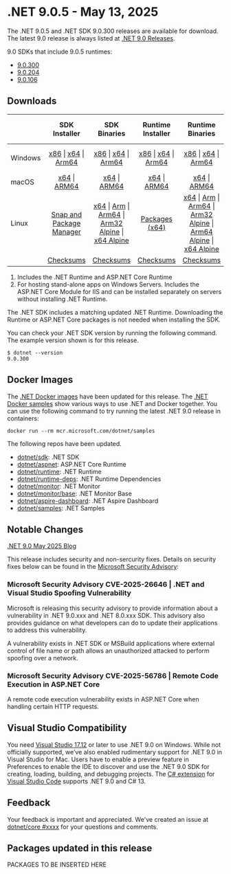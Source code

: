 # .NET 9.0.5 - May 13, 2025

The .NET 9.0.5 and .NET SDK 9.0.300 releases are available for download. The latest 9.0 release is always listed at [.NET 9.0 Releases](../README.md).

9.0 SDKs that include 9.0.5 runtimes:

* [9.0.300][9.0.300]
* [9.0.204][9.0.204]
* [9.0.106][9.0.106]


## Downloads

|           | SDK Installer                        | SDK Binaries                 | Runtime Installer                                        | Runtime Binaries                                 | ASP.NET Core Runtime           |Windows Desktop Runtime          |
| --------- | :------------------------------------------:     | :----------------------:                 | :---------------------------:                            | :-------------------------:                      | :-----------------:            | :-----------------:            |
| Windows   | [x86][dotnet-sdk-win-x86.exe] \| [x64][dotnet-sdk-win-x64.exe] \| [Arm64][dotnet-sdk-win-arm64.exe] | [x86][dotnet-sdk-win-x86.zip] \| [x64][dotnet-sdk-win-x64.zip] \|  [Arm64][dotnet-sdk-win-arm64.zip] | [x86][dotnet-runtime-win-x86.exe] \| [x64][dotnet-runtime-win-x64.exe] \| [Arm64][dotnet-runtime-win-arm64.exe] | [x86][dotnet-runtime-win-x86.zip] \| [x64][dotnet-runtime-win-x64.zip] \| [Arm64][dotnet-runtime-win-arm64.zip] | [x86][aspnetcore-runtime-win-x86.exe] \| [x64][aspnetcore-runtime-win-x64.exe] \| [Hosting Bundle][dotnet-hosting-win.exe] | [x86][windowsdesktop-runtime-win-x86.exe] \| [x64][windowsdesktop-runtime-win-x64.exe] \| [Arm64][windowsdesktop-runtime-win-arm64.exe] |
| macOS     | [x64][dotnet-sdk-osx-x64.pkg] \| [ARM64][dotnet-sdk-osx-arm64.pkg] | [x64][dotnet-sdk-osx-x64.tar.gz] \| [ARM64][dotnet-sdk-osx-arm64.tar.gz]  | [x64][dotnet-runtime-osx-x64.pkg] \| [ARM64][dotnet-runtime-osx-arm64.pkg] | [x64][dotnet-runtime-osx-x64.tar.gz] \| [ARM64][dotnet-runtime-osx-arm64.tar.gz]| [x64][aspnetcore-runtime-osx-x64.tar.gz] \| [ARM64][aspnetcore-runtime-osx-arm64.tar.gz] | - |
| Linux     |  [Snap and Package Manager](../install-linux.md)  | [x64][dotnet-sdk-linux-x64.tar.gz] \| [Arm][dotnet-sdk-linux-arm.tar.gz]  \| [Arm64][dotnet-sdk-linux-arm64.tar.gz] \| [Arm32 Alpine][dotnet-sdk-linux-musl-arm.tar.gz]  \| [x64 Alpine][dotnet-sdk-linux-musl-x64.tar.gz] | [Packages (x64)][linux-packages] | [x64][dotnet-runtime-linux-x64.tar.gz] \| [Arm][dotnet-runtime-linux-arm.tar.gz] \| [Arm64][dotnet-runtime-linux-arm64.tar.gz] \| [Arm32 Alpine][dotnet-runtime-linux-musl-arm.tar.gz] \| [Arm64 Alpine][dotnet-runtime-linux-musl-arm64.tar.gz] \| [x64 Alpine][dotnet-runtime-linux-musl-x64.tar.gz]  | [x64][aspnetcore-runtime-linux-x64.tar.gz]  \| [Arm][aspnetcore-runtime-linux-arm.tar.gz] \| [Arm64][aspnetcore-runtime-linux-arm64.tar.gz] \| [x64 Alpine][aspnetcore-runtime-linux-musl-x64.tar.gz] | - |
|  | [Checksums][checksums-sdk]                             | [Checksums][checksums-sdk]                                      | [Checksums][checksums-runtime]                             | [Checksums][checksums-runtime]  | [Checksums][checksums-runtime]  | [Checksums][checksums-runtime] |

1. Includes the .NET Runtime and ASP.NET Core Runtime
2. For hosting stand-alone apps on Windows Servers. Includes the ASP.NET Core Module for IIS and can be installed separately on servers without installing .NET Runtime.

The .NET SDK includes a matching updated .NET Runtime. Downloading the Runtime or ASP.NET Core packages is not needed when installing the SDK.

You can check your .NET SDK version by running the following command. The example version shown is for this release.

```console
$ dotnet --version
9.0.300
```

## Docker Images

The [.NET Docker images](https://hub.docker.com/_/microsoft-dotnet) have been updated for this release. The [.NET Docker samples](https://github.com/dotnet/dotnet-docker/blob/main/samples/README.md) show various ways to use .NET and Docker together. You can use the following command to try running the latest .NET 9.0 release in containers:

```console
docker run --rm mcr.microsoft.com/dotnet/samples
```

The following repos have been updated.

* [dotnet/sdk](https://github.com/dotnet/dotnet-docker/blob/main/README.sdk.md): .NET SDK
* [dotnet/aspnet](https://github.com/dotnet/dotnet-docker/blob/main/README.aspnet.md): ASP.NET Core Runtime
* [dotnet/runtime](https://github.com/dotnet/dotnet-docker/blob/main/README.runtime.md): .NET Runtime
* [dotnet/runtime-deps](https://github.com/dotnet/dotnet-docker/blob/main/README.runtime.md): .NET Runtime Dependencies
* [dotnet/monitor](https://github.com/dotnet/dotnet-docker/blob/main/README.monitor.md): .NET Monitor
* [dotnet/monitor/base](https://github.com/dotnet/dotnet-docker/blob/main/README.monitor-base.md): .NET Monitor Base
* [dotnet/aspire-dashboard](https://github.com/dotnet/dotnet-docker/blob/main/README.aspire-dashboard.md): .NET Aspire Dashboard
* [dotnet/samples](https://github.com/dotnet/dotnet-docker/blob/main/README.samples.md): .NET Samples

## Notable Changes

 [.NET 9.0 May 2025 Blog][dotnet-blog]

 This release includes security and non-sercurity fixes. Details on security fixes below can be found in the [Microsoft Security Advisory](https://github.com/dotnet/announcements/issues?q=is%3Aissue%20state%3Aopen%20%20Microsoft%20Security%20Advisory):

### Microsoft Security Advisory CVE-2025-26646 | .NET and Visual Studio Spoofing Vulnerability

Microsoft is releasing this security advisory to provide information about a vulnerability in .NET 9.0.xxx and .NET 8.0.xxx SDK. This advisory also provides guidance on what developers can do to update their applications to address this vulnerability.

 A vulnerability exists in .NET SDK or MSBuild applications where external control of file name or path allows an unauthorized attacked to perform spoofing over a network.

### Microsoft Security Advisory CVE-2025-56786 | Remote Code Execution in ASP.NET Core

A remote code execution vulnerability exists in ASP.NET Core when handling certain HTTP requests.



## Visual Studio Compatibility

You need [Visual Studio 17.12](https://visualstudio.microsoft.com) or later to use .NET 9.0 on Windows. While not officially supported, we’ve also enabled rudimentary support for .NET 9.0 in Visual Studio for Mac. Users have to enable a preview feature in Preferences to enable the IDE to discover and use the .NET 9.0 SDK for creating, loading, building, and debugging projects. The [C# extension](https://code.visualstudio.com/docs/languages/dotnet) for [Visual Studio Code](https://code.visualstudio.com/) supports .NET 9.0 and C# 13.

## Feedback

Your feedback is important and appreciated. We've created an issue at [dotnet/core #xxxx](https://github.com/dotnet/core/issues/xxxx) for your questions and comments.

[9.0.300]: 9.0.5.md
[9.0.204]: 9.0.204.md
[9.0.106]: 9.0.106.md


[checksums-runtime]: https://builds.dotnet.microsoft.com/dotnet/checksums/9.0.5-sha.txt
[checksums-sdk]: https://builds.dotnet.microsoft.com/dotnet/checksums/9.0.5-sha.txt

[dotnet-blog]: https://devblogs.microsoft.com/dotnet/dotnet-and-dotnet-framework-may-2025-servicing-updates/

[linux-packages]: ../install-linux.md

## Packages updated in this release


PACKAGES TO BE INSERTED HERE

[//]: # ( Runtime 9.0.5)
[dotnet-runtime-linux-arm.tar.gz]: https://builds.dotnet.microsoft.com/dotnet/Runtime/9.0.5/dotnet-runtime-9.0.5-linux-arm.tar.gz
[dotnet-runtime-linux-arm64.tar.gz]: https://builds.dotnet.microsoft.com/dotnet/Runtime/9.0.5/dotnet-runtime-9.0.5-linux-arm64.tar.gz
[dotnet-runtime-linux-musl-arm.tar.gz]: https://builds.dotnet.microsoft.com/dotnet/Runtime/9.0.5/dotnet-runtime-9.0.5-linux-musl-arm.tar.gz
[dotnet-runtime-linux-musl-arm64.tar.gz]: https://builds.dotnet.microsoft.com/dotnet/Runtime/9.0.5/dotnet-runtime-9.0.5-linux-musl-arm64.tar.gz
[dotnet-runtime-linux-musl-x64.tar.gz]: https://builds.dotnet.microsoft.com/dotnet/Runtime/9.0.5/dotnet-runtime-9.0.5-linux-musl-x64.tar.gz
[dotnet-runtime-linux-x64.tar.gz]: https://builds.dotnet.microsoft.com/dotnet/Runtime/9.0.5/dotnet-runtime-9.0.5-linux-x64.tar.gz
[dotnet-runtime-osx-arm64.pkg]: https://builds.dotnet.microsoft.com/dotnet/Runtime/9.0.5/dotnet-runtime-9.0.5-osx-arm64.pkg
[dotnet-runtime-osx-arm64.tar.gz]: https://builds.dotnet.microsoft.com/dotnet/Runtime/9.0.5/dotnet-runtime-9.0.5-osx-arm64.tar.gz
[dotnet-runtime-osx-x64.pkg]: https://builds.dotnet.microsoft.com/dotnet/Runtime/9.0.5/dotnet-runtime-9.0.5-osx-x64.pkg
[dotnet-runtime-osx-x64.tar.gz]: https://builds.dotnet.microsoft.com/dotnet/Runtime/9.0.5/dotnet-runtime-9.0.5-osx-x64.tar.gz
[dotnet-runtime-win-arm64.exe]: https://builds.dotnet.microsoft.com/dotnet/Runtime/9.0.5/dotnet-runtime-9.0.5-win-arm64.exe
[dotnet-runtime-win-arm64.zip]: https://builds.dotnet.microsoft.com/dotnet/Runtime/9.0.5/dotnet-runtime-9.0.5-win-arm64.zip
[dotnet-runtime-win-x64.exe]: https://builds.dotnet.microsoft.com/dotnet/Runtime/9.0.5/dotnet-runtime-9.0.5-win-x64.exe
[dotnet-runtime-win-x64.zip]: https://builds.dotnet.microsoft.com/dotnet/Runtime/9.0.5/dotnet-runtime-9.0.5-win-x64.zip
[dotnet-runtime-win-x86.exe]: https://builds.dotnet.microsoft.com/dotnet/Runtime/9.0.5/dotnet-runtime-9.0.5-win-x86.exe
[dotnet-runtime-win-x86.zip]: https://builds.dotnet.microsoft.com/dotnet/Runtime/9.0.5/dotnet-runtime-9.0.5-win-x86.zip


[//]: # ( WindowsDesktop 9.0.5)
[windowsdesktop-runtime-win-arm64.exe]: https://builds.dotnet.microsoft.com/dotnet/WindowsDesktop/9.0.5/windowsdesktop-runtime-9.0.5-win-arm64.exe
[windowsdesktop-runtime-win-x64.exe]: https://builds.dotnet.microsoft.com/dotnet/WindowsDesktop/9.0.5/windowsdesktop-runtime-9.0.5-win-x64.exe
[windowsdesktop-runtime-win-x86.exe]: https://builds.dotnet.microsoft.com/dotnet/WindowsDesktop/9.0.5/windowsdesktop-runtime-9.0.5-win-x86.exe


[//]: # ( ASP 9.0.5)
[aspnetcore-runtime-linux-arm.tar.gz]: https://builds.dotnet.microsoft.com/dotnet/aspnetcore/Runtime/9.0.5/aspnetcore-runtime-9.0.5-linux-arm.tar.gz
[aspnetcore-runtime-linux-arm64.tar.gz]: https://builds.dotnet.microsoft.com/dotnet/aspnetcore/Runtime/9.0.5/aspnetcore-runtime-9.0.5-linux-arm64.tar.gz
[aspnetcore-runtime-linux-musl-x64.tar.gz]: https://builds.dotnet.microsoft.com/dotnet/aspnetcore/Runtime/9.0.5/aspnetcore-runtime-9.0.5-linux-musl-x64.tar.gz
[aspnetcore-runtime-linux-x64.tar.gz]: https://builds.dotnet.microsoft.com/dotnet/aspnetcore/Runtime/9.0.5/aspnetcore-runtime-9.0.5-linux-x64.tar.gz
[aspnetcore-runtime-osx-arm64.tar.gz]: https://builds.dotnet.microsoft.com/dotnet/aspnetcore/Runtime/9.0.5/aspnetcore-runtime-9.0.5-osx-arm64.tar.gz
[aspnetcore-runtime-osx-x64.tar.gz]: https://builds.dotnet.microsoft.com/dotnet/aspnetcore/Runtime/9.0.5/aspnetcore-runtime-9.0.5-osx-x64.tar.gz
[aspnetcore-runtime-win-x64.exe]: https://builds.dotnet.microsoft.com/dotnet/aspnetcore/Runtime/9.0.5/aspnetcore-runtime-9.0.5-win-x64.exe
[aspnetcore-runtime-win-x86.exe]: https://builds.dotnet.microsoft.com/dotnet/aspnetcore/Runtime/9.0.5/aspnetcore-runtime-9.0.5-win-x86.exe
[dotnet-hosting-win.exe]: https://builds.dotnet.microsoft.com/dotnet/aspnetcore/Runtime/9.0.5/dotnet-hosting-9.0.5-win.exe


[//]: # ( SDK 9.0.300)
[dotnet-sdk-linux-arm.tar.gz]: https://builds.dotnet.microsoft.com/dotnet/Sdk/9.0.300/dotnet-sdk-9.0.300-linux-arm.tar.gz
[dotnet-sdk-linux-arm64.tar.gz]: https://builds.dotnet.microsoft.com/dotnet/Sdk/9.0.300/dotnet-sdk-9.0.300-linux-arm64.tar.gz
[dotnet-sdk-linux-musl-arm.tar.gz]: https://builds.dotnet.microsoft.com/dotnet/Sdk/9.0.300/dotnet-sdk-9.0.300-linux-musl-arm.tar.gz
[dotnet-sdk-linux-musl-x64.tar.gz]: https://builds.dotnet.microsoft.com/dotnet/Sdk/9.0.300/dotnet-sdk-9.0.300-linux-musl-x64.tar.gz
[dotnet-sdk-linux-x64.tar.gz]: https://builds.dotnet.microsoft.com/dotnet/Sdk/9.0.300/dotnet-sdk-9.0.300-linux-x64.tar.gz
[dotnet-sdk-osx-arm64.pkg]: https://builds.dotnet.microsoft.com/dotnet/Sdk/9.0.300/dotnet-sdk-9.0.300-osx-arm64.pkg
[dotnet-sdk-osx-arm64.tar.gz]: https://builds.dotnet.microsoft.com/dotnet/Sdk/9.0.300/dotnet-sdk-9.0.300-osx-arm64.tar.gz
[dotnet-sdk-osx-x64.pkg]: https://builds.dotnet.microsoft.com/dotnet/Sdk/9.0.300/dotnet-sdk-9.0.300-osx-x64.pkg
[dotnet-sdk-osx-x64.tar.gz]: https://builds.dotnet.microsoft.com/dotnet/Sdk/9.0.300/dotnet-sdk-9.0.300-osx-x64.tar.gz
[dotnet-sdk-win-arm64.exe]: https://builds.dotnet.microsoft.com/dotnet/Sdk/9.0.300/dotnet-sdk-9.0.300-win-arm64.exe
[dotnet-sdk-win-arm64.zip]: https://builds.dotnet.microsoft.com/dotnet/Sdk/9.0.300/dotnet-sdk-9.0.300-win-arm64.zip
[dotnet-sdk-win-x64.exe]: https://builds.dotnet.microsoft.com/dotnet/Sdk/9.0.300/dotnet-sdk-9.0.300-win-x64.exe
[dotnet-sdk-win-x64.zip]: https://builds.dotnet.microsoft.com/dotnet/Sdk/9.0.300/dotnet-sdk-9.0.300-win-x64.zip
[dotnet-sdk-win-x86.exe]: https://builds.dotnet.microsoft.com/dotnet/Sdk/9.0.300/dotnet-sdk-9.0.300-win-x86.exe
[dotnet-sdk-win-x86.zip]: https://builds.dotnet.microsoft.com/dotnet/Sdk/9.0.300/dotnet-sdk-9.0.300-win-x86.zip

